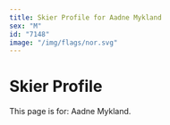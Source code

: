```yaml
---
title: Skier Profile for Aadne Mykland
sex: "M"
id: "7148"
image: "/img/flags/nor.svg" 
---
```


# Skier Profile

This page is for: Aadne Mykland.
    